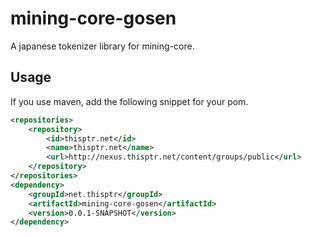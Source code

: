 mining-core-gosen
=================

A japanese tokenizer library for mining-core.


Usage
-----

If you use maven, add the following snippet for your pom.

```xml
<repositories>
    <repository>
        <id>thisptr.net</id>
        <name>thisptr.net</name>
        <url>http://nexus.thisptr.net/content/groups/public</url>
    </repository>
</repositories>
<dependency>
    <groupId>net.thisptr</groupId>
    <artifactId>mining-core-gosen</artifactId>
    <version>0.0.1-SNAPSHOT</version>
</dependency>
```
